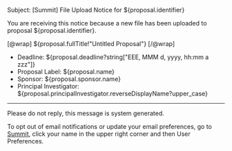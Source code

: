Subject: [Summit] File Upload Notice for ${proposal.identifier}

You are receiving this notice because a new file has been uploaded to proposal ${proposal.identifier}.

[@wrap]
${proposal.fullTitle!"Untitled Proposal"}
[/@wrap]

* Deadline: ${proposal.deadline?string["EEE, MMM d, yyyy, hh:mm a zzz"]}
* Proposal Label: ${proposal.name}
* Sponsor: ${proposal.sponsor.name}
* Principal Investigator: ${proposal.principalInvestigator.reverseDisplayName?upper_case}

------------------------------------------------------------------------
Please do not reply, this message is system generated.

To opt out of email notifications or update your email preferences, go to [Summit](summit.vt.edu), click your name in the upper right corner and then User Preferences.
